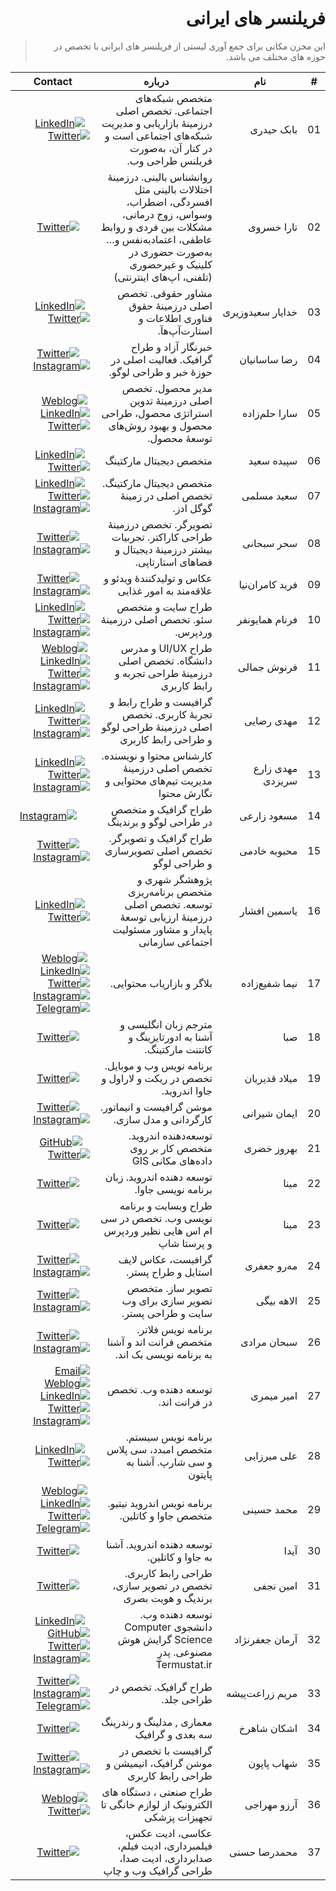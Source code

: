 <div dir="rtl">

# فریلنسر های ایرانی

> این مخزن مکانی برای جمع آوری لیستی از فریلنسر های ایرانی با تخصص در حوزه های مختلف می باشد.

 | # | نام | درباره | Contact | 
 | --- | --- | --- | --- | 
 | 01 | بابک&nbsp;حیدری | متخصص شبکه‌های اجتماعی. تخصص اصلی درزمینۀ بازاریابی و مدیریت شبکه‌های اجتماعی است و در کنار آن، به‌صورت فریلنس طراحی وب. | &nbsp;&nbsp;[![LinkedIn]](https://linkedin.com/in/babak-heydari-08241a110)&nbsp;&nbsp;[![Twitter]](https://twitter.com/BabakHeydarii)&nbsp;&nbsp;
02 | تارا&nbsp;خسروی | روانشناس بالینی. درزمینۀ اختلالات بالینی مثل افسردگی، اضطراب، وسواس، زوج درمانی، مشکلات بین فردی و روابط عاطفی، اعتماد‌به‌نفس و… به‌صورت حضوری در کلینیک و غیرحضوری (تلفنی، اپ‌های اینترنتی) | &nbsp;&nbsp;&nbsp;&nbsp;[![Twitter]](https://twitter.com/TaraKh5)&nbsp;&nbsp;
03 | خدایار&nbsp;سعیدوزیری | مشاور حقوقی. تخصص اصلی درزمینۀ حقوق فناوری اطلاعات و استارت‌آپ‌هآ. | &nbsp;&nbsp;[![LinkedIn]](https://linkedin.com/in/khodayar-saeedvaziri-22ab8188)&nbsp;&nbsp;[![Twitter]](https://twitter.com/khvaziri)&nbsp;&nbsp;
04 | رضا&nbsp;ساسانیان | خبرنگار آزاد و طراح گرافیک. فعالیت اصلی در حوزۀ خبر و طراحی لوگو. | &nbsp;&nbsp;&nbsp;&nbsp;[![Twitter]](https://twitter.com/ReSasanian)&nbsp;[![Instagram]](https://instagram.com/resasanian)&nbsp;
05 | سارا&nbsp;حلم‌زاده | مدیر محصول. تخصص اصلی درزمینۀ تدوین استراتژی محصول، طراحی محصول و بهبود روش‌های توسعۀ محصول. | &nbsp;[![Weblog]](https://virgool.io/@Flirticia)&nbsp;[![LinkedIn]](https://linkedin.com/in/sarah-helmzadeh-7958a03a)&nbsp;&nbsp;[![Twitter]](https://twitter.com/Flirticia)&nbsp;&nbsp;
06 | سپیده&nbsp;سعید | متخصص دیجیتال مارکتینگ | &nbsp;&nbsp;[![LinkedIn]](https://linkedin.com/in/sepideh-saied-26159056)&nbsp;&nbsp;[![Twitter]](https://twitter.com/sepidehsaied)&nbsp;&nbsp;
07 | سعید&nbsp;مسلمی | متخصص دیجیتال مارکتینگ. تخصص اصلی در زمینۀ گوگل ادز. | &nbsp;&nbsp;[![LinkedIn]](https://linkedin.com/in/smoslemi)&nbsp;&nbsp;[![Twitter]](https://twitter.com/SMoslemi)&nbsp;[![Instagram]](https://instagram.com/smoslemi_)&nbsp;
08 | سحر&nbsp;سبحانی | تصویرگر. تخصص درزمینۀ طراحی کاراکتر. تجربیات بیشتر درزمینۀ دیجیتال و فضاهای استارتاپی. | &nbsp;&nbsp;&nbsp;&nbsp;[![Twitter]](https://twitter.com/sahar_sobhani)&nbsp;[![Instagram]](https://instagram.com/sahar.illustration)&nbsp;
09 | فرید&nbsp;کامران‌نیا | عکاس و تولیدکنندۀ ویدئو و علاقه‌مند به امور غذایی | &nbsp;&nbsp;&nbsp;&nbsp;[![Twitter]](https://twitter.com/FKamrannia)&nbsp;[![Instagram]](https://instagram.com/faridkamrannia)&nbsp;
10 | فرنام&nbsp;همایونفر | طراح سایت و متخصص سئو. تخصص اصلی درزمینۀ وردپرس. | &nbsp;&nbsp;[![LinkedIn]](https://linkedin.com/in/farnam-homayounfar-5688a040)&nbsp;&nbsp;[![Twitter]](https://twitter.com/farnam_violin)&nbsp;[![Instagram]](https://instagram.com/farnam_violin)&nbsp;
11 | فرنوش&nbsp;جمالی | طراح UI/UX و مدرس دانشگاه. تخصص اصلی درزمینۀ طراحی تجربه و رابط کاربری | &nbsp;[![Weblog]](https://virgool.io/@farnoosh)&nbsp;[![LinkedIn]](https://linkedin.com/in/farnooshjml)&nbsp;&nbsp;[![Twitter]](https://twitter.com/FarnooshJml)&nbsp;[![Instagram]](https://instagram.com/farnooshjml)&nbsp;
12 | مهدی&nbsp;رضایی | گرافیست و طراح رابط و تجربۀ کاربری. تخصص اصلی درزمینۀ طراحی لوگو و طراحی رابط کاربری | &nbsp;&nbsp;[![LinkedIn]](https://linkedin.com/in/mehdirezaeigraphist)&nbsp;&nbsp;[![Twitter]](https://twitter.com/MehdiRezaei6)&nbsp;[![Instagram]](https://instagram.com/mehdirezaeigraphic)&nbsp;
13 | مهدی&nbsp;زارع سریزدی | کارشناس محتوا و نویسنده‌. تخصص اصلی درزمینۀ مدیریت تیم‌های محتوایی و نگارش محتوا | &nbsp;&nbsp;[![LinkedIn]](https://linkedin.com/in/1zare)&nbsp;&nbsp;[![Twitter]](https://twitter.com/mehdizare89)&nbsp;[![Instagram]](https://instagram.com/mehdizare1989)&nbsp;
14 | مسعود&nbsp;زارعی | طراح گرافیک و متخصص در طراحی لوگو و برندینگ | &nbsp;&nbsp;&nbsp;&nbsp;&nbsp;[![Instagram]](https://instagram.com/lemi.design)&nbsp;
15 | محبوبه&nbsp;خادمی | طراح گرافیک و تصویرگر. تخصص اصلی تصویرسازی و طراحی لوگو | &nbsp;&nbsp;&nbsp;&nbsp;[![Twitter]](https://twitter.com/mahkhademi)&nbsp;[![Instagram]](https://instagram.com/mahkhademi)&nbsp;
16 | یاسمین&nbsp;افشار | پژوهشگر شهری و متخصص برنامه‌ریزی توسعه. تخصص اصلی درزمینۀ ارزیابی توسعۀ پایدار و مشاور مسئولیت اجتماعی سازمانی | &nbsp;&nbsp;[![LinkedIn]](https://linkedin.com/in/yasminafshar)&nbsp;&nbsp;[![Twitter]](https://twitter.com/yasminafs)&nbsp;&nbsp;
17 | نیما&nbsp;شفیع‌زاده | بلاگر و بازاریاب محتوایی. | &nbsp;[![Weblog]](https://www.nima.today)&nbsp;[![LinkedIn]](https://linkedin.com/in/NimaShafiezadeh)&nbsp;&nbsp;[![Twitter]](https://twitter.com/NimaShafiezadeh)&nbsp;[![Instagram]](https://instagram.com/NimaShafiezadeh)&nbsp;[![Telegram]](https://t.me/nimashafiezadeh)
18 | صبا | مترجم زبان انگلیسی و آشنا به  ادورتایزینگ و کانتنت مارکتینگ. | &nbsp;&nbsp;&nbsp;&nbsp;[![Twitter]](https://twitter.com/sabaatmr)&nbsp;&nbsp;
19 | میلاد&nbsp;قدیریان | برنامه نویس وب و موبایل. تخصص در ریکت و لاراول و جاوا اندروید. | &nbsp;&nbsp;&nbsp;&nbsp;[![Twitter]](https://twitter.com/MiladGhadirian)&nbsp;&nbsp;
20 | ایمان&nbsp;شیرانی | موشن گرافیست و انیماتور. کارگردانی و مدل سازی. | &nbsp;&nbsp;&nbsp;&nbsp;[![Twitter]](https://twitter.com/imanshirani)&nbsp;[![Instagram]](https://instagram.com/myartsbox)&nbsp;
21 | بهروز&nbsp;خضری | توسعه‌دهنده اندروید. متخصص کار بر روی داده‌های مکانی GIS | &nbsp;&nbsp;&nbsp;[![GitHub]](https://github.com/bkhezry)&nbsp;[![Twitter]](https://twitter.com/bkhezry)&nbsp;&nbsp;
22 | مینا | توسعه دهنده اندروید. زبان برنامه نویسی جاوا. | &nbsp;&nbsp;&nbsp;&nbsp;[![Twitter]](https://twitter.com/ManMinam)&nbsp;&nbsp;
23 | مینا | طراح وبسایت و برنامه نویسی وب. تخصص در سی ام اس هایی نظیر وردپرس و پرستا شاپ | &nbsp;&nbsp;&nbsp;&nbsp;[![Twitter]](https://twitter.com/itsmina_ir)&nbsp;&nbsp;
24 | مه‌رو&nbsp;جعفری | گرافیست، عکاس لایف استایل و طراح پستر. | &nbsp;&nbsp;&nbsp;&nbsp;[![Twitter]](https://twitter.com/mimjeh)&nbsp;[![Instagram]](https://instagram.com/mahroo.jafari)&nbsp;
25 | الاهه&nbsp;بیگی | تصویر ساز. متخصص تصویر سازی برای وب سایت و طراحی پستر. | &nbsp;&nbsp;&nbsp;&nbsp;[![Twitter]](https://twitter.com/elaheh_bgi)&nbsp;[![Instagram]](https://instagram.com/elaheh_beigiii)&nbsp;
26 | سبحان&nbsp;مرادی | برنامه نویس فلاتر. متخصص فرانت اند و آشنا به برنامه نویسی بک اند. | &nbsp;&nbsp;&nbsp;&nbsp;[![Twitter]](https://twitter.com/sobhanm28)&nbsp;[![Instagram]](https://instagram.com/sobhanm28)&nbsp;
27 | امیر&nbsp;میمری | توسعه دهنده وب. تخصص در فرانت اند. | [![Email]](mailto:amirmeimari@gmail.com)&nbsp;[![Weblog]](http://amirmeimari.ir)&nbsp;[![LinkedIn]](https://linkedin.com/in/amirmeimari)&nbsp;&nbsp;[![Twitter]](https://twitter.com/AmirMeimari)&nbsp;[![Instagram]](https://instagram.com/amir_meimari)&nbsp;
28 | علی&nbsp;میرزایی | برنامه نویس سیستم. متخصص امبدد، سی پلاس و سی شارپ. آشنا به پایتون | &nbsp;&nbsp;[![LinkedIn]](https://linkedin.com/in/ali-mirzaee-a88530b0)&nbsp;&nbsp;[![Twitter]](https://twitter.com/Mirzaee__Ali)&nbsp;&nbsp;
29 | محمد&nbsp;حسینی | برنامه نویس اندروید نیتیو. متخصص جاوا و کاتلین. | &nbsp;[![Weblog]](https://virgool.io/@mohosyny)&nbsp;[![LinkedIn]](https://linkedin.com/in/mohosyny)&nbsp;&nbsp;[![Twitter]](https://twitter.com/mohosyny)&nbsp;&nbsp;[![Telegram]](https://t.me/mohosyny)
30 | آیدا | توسعه دهنده اندروید. آشنا به جاوا و کاتلین. | &nbsp;&nbsp;&nbsp;&nbsp;[![Twitter]](https://twitter.com/aida47095197)&nbsp;&nbsp;
31 | امین&nbsp;نجفی | طراحی رابط کاربری. تخصص در تصویر سازی، برندیگ و هویت بصری | &nbsp;&nbsp;&nbsp;&nbsp;[![Twitter]](https://twitter.com/iAminNajafi)&nbsp;&nbsp;
32 | آرمان&nbsp;جعفرنژاد | توسعه دهنده وب. دانشجوی Computer Science گرایش هوش مصنوعی. پدرِ Termustat.ir | &nbsp;&nbsp;[![LinkedIn]](https://linkedin.com/in/ArmanJ)&nbsp;[![GitHub]](https://github.com/ArmanJR)&nbsp;[![Twitter]](https://twitter.com/theArmanJunior)&nbsp;[![Instagram]](https://instagram.com/armanhimself)&nbsp;
33 | مریم&nbsp;زراعت‌پیشه | طراح گرافیک. تخصص در طراحی جلد. | &nbsp;&nbsp;&nbsp;&nbsp;[![Twitter]](https://twitter.com/ZpMaryam)&nbsp;[![Instagram]](https://instagram.com/Zp.Design)&nbsp;[![Telegram]](https://t.me/Maryamzp)
34 | اشکان&nbsp;شاهرخ | معماری , مدلینگ و رندرینگ سه بعدی و گرافیک | &nbsp;&nbsp;&nbsp;&nbsp;[![Twitter]](https://twitter.com/AshkanShahrokh)&nbsp;&nbsp;
35 | شهاب&nbsp;پاپون | گرافیست با تخصص در موشن گرافیک، انیمیشن و طراحی رابط کاربری | &nbsp;&nbsp;&nbsp;&nbsp;[![Twitter]](https://twitter.com/shahabpn)&nbsp;[![Instagram]](https://instagram.com/keyweemotion)&nbsp;
36 | آرزو&nbsp;مهراجی | طراح صنعتی ، دستگاه های الکترونیک از لوازم خانگی تا تجهیزات پزشکی | &nbsp;[![Weblog]](http://arezoomehraji.com)&nbsp;&nbsp;&nbsp;[![Twitter]](https://twitter.com/arezoomehraji)&nbsp;&nbsp;
37 | محمدرضا&nbsp;حسنی | عکاسی، ادیت عکس، فیلمبرداری، ادیت فیلم، صدابرداری، ادیت صدا، طراحی گرافیک وب و چاپ | &nbsp;&nbsp;&nbsp;&nbsp;[![Twitter]](https://twitter.com/l2eza)&nbsp;&nbsp; | 


[Email]: assets/icons/envelope-square.svg 'ایمیل'


[Weblog]: assets/icons/rss-square.svg 'وبلاگ'


[LinkedIn]: assets/icons/linkedin.svg 'لینکدین'


[GitHub]: assets/icons/github-square.svg 'گیت‌هاب'


[Twitter]: assets/icons/twitter-square.svg 'توییتر'


[Instagram]: assets/icons/instagram.svg 'اینستاگرام'


[Telegram]: assets/icons/telegram.svg 'تلگرام'


[Unknown]: assets/icons/square.svg 'نامشخص'

</div>
